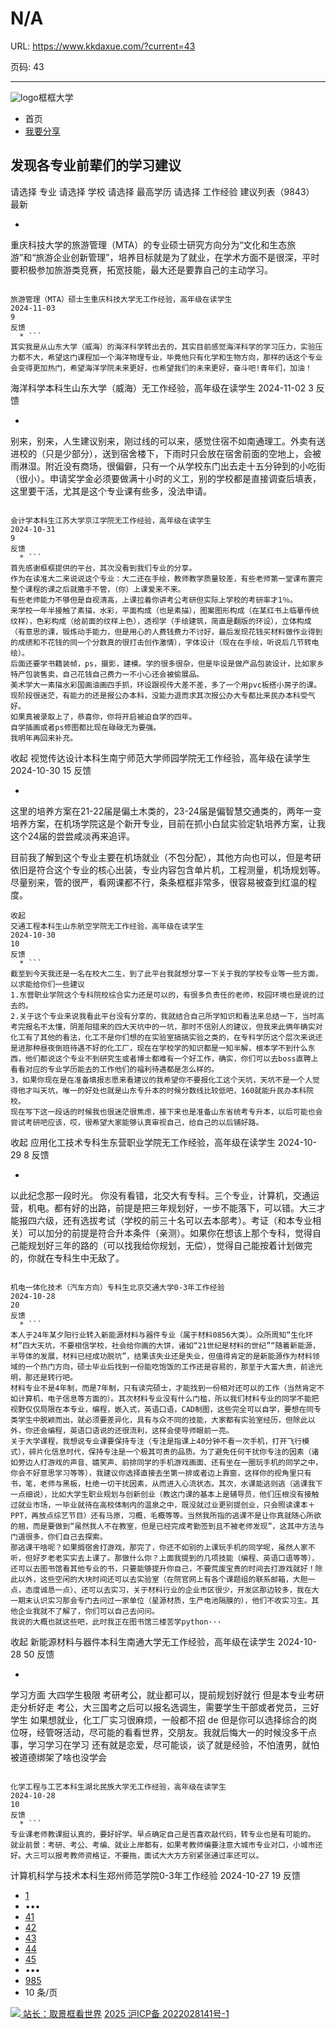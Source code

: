 # N/A

URL: https://www.kkdaxue.com/?current=43

页码: 43

---

![logo](https://www.kkdaxue.com/?current=43)框框大学
  * 首页
  * [我要分享](https://www.kkdaxue.com/post/add)


## 发现各专业前辈们的学习建议
请选择
专业
请选择
学校
请选择
最高学历
请选择
工作经验
建议列表（9843）
最新
  * ```
重庆科技大学的旅游管理（MTA）的专业硕士研究方向分为“文化和生态旅游”和“旅游企业创新管理”，培养目标就是为了就业，在学术方面不是很深，平时要积极参加旅游类竞赛，拓宽技能，最大还是要靠自己的主动学习。
```

旅游管理（MTA）硕士生重庆科技大学无工作经验，高年级在读学生
2024-11-03
9
反馈
  * ```
其实我是从山东大学（威海）的海洋科学转出去的，其实目前感觉海洋科学的学习压力，实验压力都不大，希望这门课程加一个海洋物理专业，毕竟他只有化学和生物方向，那样的话这个专业会变得更加热门，希望海洋学院未来更好，也希望我们的未来更好，奋斗吧!青年们，加油！
```

海洋科学本科生山东大学（威海）无工作经验，高年级在读学生
2024-11-02
3
反馈
  * ```
别来，别来，人生建议别来，刚过线的可以来，感觉住宿不如南通理工。外卖有送进校的（只是少部分），送到宿舍楼下，下雨时只会放在宿舍前面的空地上，会被雨淋湿。附近没有商场，很偏僻，只有一个从学校东门出去走十五分钟到的小吃街（很小）。申请奖学金必须要做满十小时的义工，别的学校都是直接调查后填表，这里要干活，尤其是这个专业课有些多，没法申请。
```

会计学本科生江苏大学京江学院无工作经验，高年级在读学生
2024-10-31
9
反馈
  * ```
首先感谢框框提供的平台，其次没看到我们专业的分享。
作为在读准大二来说说这个专业：大二还在手绘，教师教学质量较差，有些老师第一堂课布置完整个课程的课之后就撒手不管，（你）上课爱来不来。
有些老师能力不够但是自视清高，上课拉着你讲考公考研但实际上学校的考研率才1％。
来学校一年半接触了素描，水彩，平面构成（也是素描），图案图形构成（在某红书上临摹传统纹样），色彩构成（给前面的纹样上色），透视学（手绘建筑，简直是翻版的环设），立体构成（有意思的课，锻炼动手能力，但是用心的人费钱费力不讨好，最后发现花钱买材料做作业得到的成绩和不花钱的同一个分数真的很打击创作激情），字体设计（现在在手绘，听说后几节转电绘）。
后面还要学书籍装帧，ps，摄影，建模。学的很多很杂，但是毕设是做产品包装设计，比如家乡特产包装售卖，自己花钱自己费力一不小心还会被偷展品。
美术学大一素描水彩国画油画四手抓，环设跟视传大差不差，多了一个用pvc板搭小房子的课。
现阶段很迷茫，有能力的还是报公办本科，没能力退而求其次报公办大专都比来民办本科受气好。
如果真被录取上了，恭喜你，你将开启被迫自学的四年。
自学插画或者ps修图都比现在碌碌无为要强。
我明年再回来补充。
```
收起
视觉传达设计本科生南宁师范大学师园学院无工作经验，高年级在读学生
2024-10-30
15
反馈
  * ```
这里的培养方案在21-22届是偏土木类的，23-24届是偏智慧交通类的，两年一变培养方案，在机场学院这是个新开专业，目前在抓小白鼠实验定轨培养方案，让我这个24届的尝尝咸淡再来追评。

目前我了解到这个专业主要在机场就业（不包分配），其他方向也可以，但是考研依旧是符合这个专业的核心出装，专业内容包含单片机，工程测量，机场规划等。尽量别来，管的很严，看网课都不行，条条框框非常多，很容易被查到红温的程度。
```
收起
交通工程本科生山东航空学院无工作经验，高年级在读学生
2024-10-30
10
反馈
  * ```
截至到今天我还是一名在校大二生，到了此平台我就想分享一下关于我的学校专业等一些方面，以求能给你们一些建议
1.东营职业学院这个专科院校综合实力还是可以的，有很多负责任的老师，校园环境也是说的过去的。
2.关于这个专业来说我看此平台没有分享的，我就结合自己所学知识和看法来总结一下，当时高考完报名不太懂，阴差阳错来的四大天坑中的一坑，那时不信别人的建议，但我来此俩年确实对化工有了其他的看法，化工不是你们想的在实验室搞搞实验之类的，在专科学历这个层次来说还是进那种昼夜倒班待遇不好的化工厂，现在在学校学的知识都是一知半解，根本学不到什么东西，他们都说这个专业不到研究生或者博士都难有一个好工作，确实，你们可以去boss直聘上看看对应的专业学历能去的工作他们的福利待遇都是怎么样的。
3，如果你现在是在准备填报志愿来看建议的我希望你不要报化工这个天坑，天坑不是一个人觉得他才叫天坑，唯一的好处也就是山东专升本的时候分数线比较低吧，160就能升民办本科院校。
现在写下这一段话的时候我也很迷茫很焦虑，接下来也是准备山东省统考专升本，以后可能也会尝试考研吧应该，哎，很希望大家能够认真审视自己，给自己的以后铺好路。
```
收起
应用化工技术专科生东营职业学院无工作经验，高年级在读学生
2024-10-29
8
反馈
  * ```
以此纪念那一段时光。
你没有看错，北交大有专科。三个专业，计算机，交通运营，机电。都有好的出路，前提是把三年规划好，一步不能落下，可以错。大三才能报四六级，还有选拔考试（学校的前三十名可以去本部考）。考证（和本专业相关）可以加分的前提是符合升本条件（亲测）。如果你在想该上那个专科，觉得自己能规划好三年的路的（可以找我给你规划，无偿），觉得自己能按着计划做完的，你就在专科生中无敌了。
```

机电一体化技术（汽车方向）专科生北京交通大学0-3年工作经验
2024-10-28
20
反馈
  * ```
本人于24年某夕阳行业转入新能源材料与器件专业（属于材料0856大类）。众所周知“生化环材”四大天坑，不要相信学校，社会给你画的大饼，诸如“21世纪是材料的世纪”“随着新能源，半导体的发展，材料已经成功脱坑”，结果该失业还是失业，但值得肯定的是新能源作为材料领域的一个热门方向，硕士毕业后找到一份能吃饱饭的工作还是容易的，那至于大富大贵，前途光明，那还是转行吧。
材料专业不是4年制，而是7年制，只有读完硕士，才能找到一份相对还可以的工作（当然肯定不如计算机，电子信息等方面的）。其次材料专业没有什么门槛，所以我们材料专业的同学不能把视野仅仅局限在本专业，编程，嵌入式，英语口语，CAD制图，这些完全可以自学，要想在同专类学生中脱颖而出，就必须要差异化，具有与众不同的技能，大家都有实验室经历，但除此以外，你还会编程，英语口语说的还很流利，这样会使导师眼前一亮。
关于大学课程，我想说专业课要保持专注（专注是指课上40分钟不看一次手机，打开飞行模式），碎片化信息时代，保持专注是一个极其可贵的品质。为了避免任何干扰你专注的因素（诸如旁边人打游戏的声音、嬉笑声、前排同学的手机游戏画面、还有坐在一圈玩手机的同学之中，你会不好意思学习等等），我建议你选择直接去坐第一排或者边上靠窗，这样你的视角里只有书，笔，老师与黑板，杜绝一切干扰因素，从而进入心流状态。其次，水课能逃则逃（逃课我下一点细说），比如大学生职业规划与创新创业（教这门课的基本上是辅导员，他们压根没有接触过就业市场，一毕业就待在高校体制内的温泉之中，既没就过业更别提创业，只会照读课本＋PPT，再放点综艺节目）还有马原，习概，毛概等等。当然我所指的逃课不是让你真就随心所欲的翘，而是要做到“虽然我人不在教室，但是已经完成考勤签到且不被老师发现”，这其中方法与门道很多，你们自己去探索。
那逃课干啥呢？如果搁宿舍打游戏，那完了，你还不如别的上课玩手机的同学呢，虽然人家不听，但好歹老老实实去上课了。那做什么你？上面我提到的几项技能（编程、英语口语等等），还可以去图书馆看其他专业的书，只要能够提升你自己，不要荒废宝贵的时间去打游戏就好！除此以外，这些空闲的大块时间还可以去实验室（在院官网上有各个课题组的联系邮箱，大胆一点，态度诚恳一点）、还可以去实习，关于材料行业的企业市区很少，开发区那边较多，我在大一期末认识实习那会专门去问过一家单位（星源材质，生产电池隔膜的），他们不收实习生。其他企业我就不了解了，你们可以自己去问问。
我说的大概也就这些吧，此时我正在图书馆三楼苦学python···
```
收起
新能源材料与器件本科生南通大学无工作经验，高年级在读学生
2024-10-28
50
反馈
  * ```
学习方面
大四学生极限
考研考公，就业都可以，提前规划好就行
但是本专业考研走分析好走
考公，大三国考之后可以报名选调生，需要学生干部或者党员，三好学生
如果想就业，化工厂实习很麻烦，一般都不招 de
但是你可以选择综合的岗位呀，经管呀活动，尽可能的看看世界，交朋友。我就后悔大一的时候没多干点事，学习学习在学习
还有就是恋爱，尽可能谈，谈了就是经验，不怕渣男，就怕被道德绑架了啥也没学会
```

化学工程与工艺本科生湖北民族大学无工作经验，高年级在读学生
2024-10-28
10
反馈
  * ```
专业课老师教课挺认真的，要好好学。早点确定自己是否喜欢敲代码，转专业也是有可能的。
就业前景：考研、考公、考编、就业上岸都有，如果考教师编要注意大城市专业对口，小城市还好。大三可以报考教师资格证，不要拖，面试大大方方别紧张通过率还可以。
```

计算机科学与技术本科生郑州师范学院0-3年工作经验
2024-10-27
19
反馈


  * [1](https://www.kkdaxue.com/?current=1)
  * •••
  * [41](https://www.kkdaxue.com/?current=41)
  * [42](https://www.kkdaxue.com/?current=42)
  * [43](https://www.kkdaxue.com/?current=43)
  * [44](https://www.kkdaxue.com/?current=44)
  * [45](https://www.kkdaxue.com/?current=45)
  * •••
  * [985](https://www.kkdaxue.com/?current=985)
  * 10 条/页


[![](https://www.kkdaxue.com/?current=43) 站长：取景框看世界](https://space.bilibili.com/40427625 "1")[](https://space.bilibili.com/12890453 "2")[](https://www.laoyujianli.com "resume")
[2025 沪ICP备 2022028141号-1](https://beian.miit.gov.cn/)
